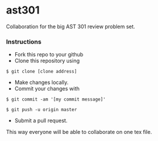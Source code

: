 # ast301
Collaboration for the big AST 301 review problem set.

### Instructions

* Fork this repo to your github
* Clone this repository using

```$ git clone [clone address] ```

* Make changes locally.
* Commit your changes with 

``` $ git commit -am '[my commit message]' ```

``` $ git push -u origin master ```
* Submit a pull request.

This way everyone will be able to collaborate on one tex file.
